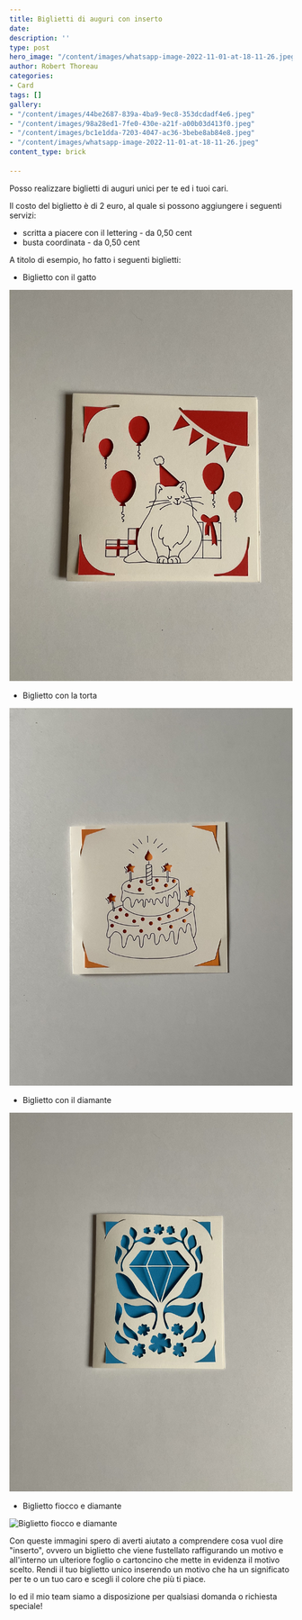 ```yaml
---
title: Biglietti di auguri con inserto
date: 
description: ''
type: post
hero_image: "/content/images/whatsapp-image-2022-11-01-at-18-11-26.jpeg"
author: Robert Thoreau
categories:
- Card
tags: []
gallery:
- "/content/images/44be2687-839a-4ba9-9ec8-353dcdadf4e6.jpeg"
- "/content/images/98a28ed1-7fe0-430e-a21f-a00b03d413f0.jpeg"
- "/content/images/bc1e1dda-7203-4047-ac36-3bebe8ab84e8.jpeg"
- "/content/images/whatsapp-image-2022-11-01-at-18-11-26.jpeg"
content_type: brick

---
```

Posso realizzare biglietti di auguri unici per te ed i tuoi cari.

Il costo del biglietto è di 2 euro, al quale si possono aggiungere i seguenti servizi:

* scritta a piacere con il lettering - da 0,50 cent
* busta coordinata - da 0,50 cent

A titolo di esempio, ho fatto i seguenti biglietti:

* Biglietto con il gatto

![Biglietto con il gatto](/content/images/734ed31e-8c98-4ee5-ad96-66d04c051fbd.jpeg)

* Biglietto con la torta

![Biglietto con la torta](/content/images/bc1e1dda-7203-4047-ac36-3bebe8ab84e8.jpeg)

* Biglietto con il diamante

![Biglietto con il diamante](/content/images/44be2687-839a-4ba9-9ec8-353dcdadf4e6.jpeg)

* Biglietto fiocco e diamante

![Biglietto fiocco e diamante](/content/images/98a28ed1-7fe0-430e-a21f-a00b03d413f0.jpeg)

Con queste immagini spero di averti aiutato a comprendere cosa vuol dire "inserto", ovvero un biglietto che viene fustellato raffigurando un motivo e all'interno un ulteriore foglio o cartoncino che mette in evidenza il motivo scelto. Rendi il tuo biglietto unico inserendo un motivo che ha un significato per te o un tuo caro e scegli il colore che più ti piace.

Io ed il mio team siamo a disposizione per qualsiasi domanda o richiesta speciale!